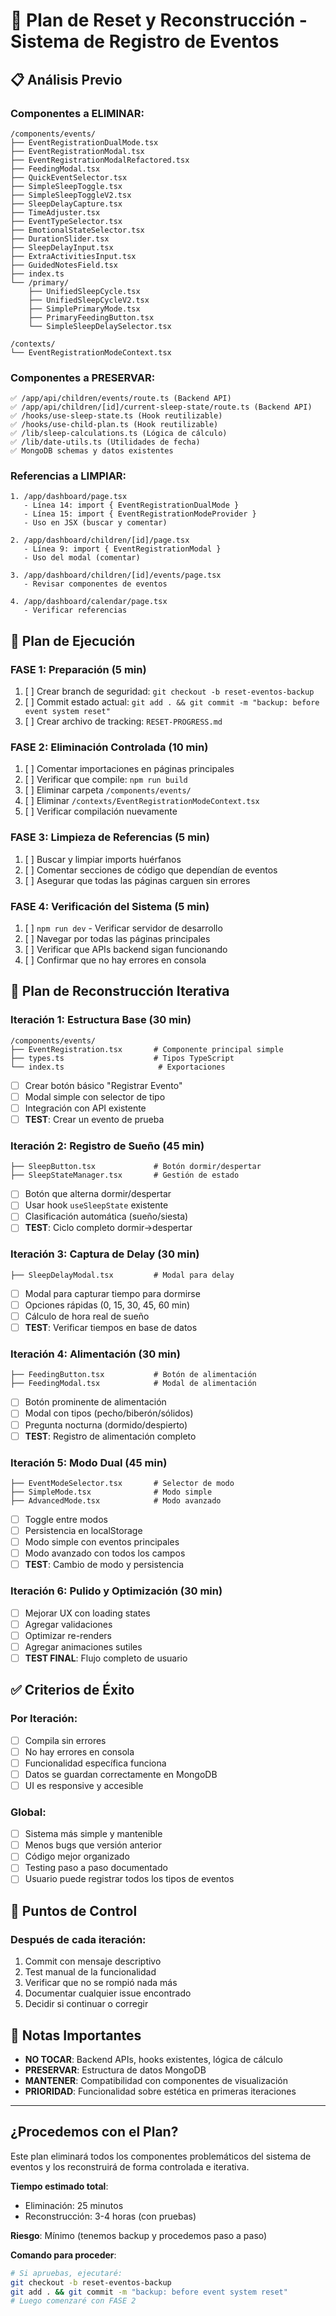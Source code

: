 # 🔧 Plan de Reset y Reconstrucción - Sistema de Registro de Eventos

## 📋 Análisis Previo

### Componentes a ELIMINAR:
```
/components/events/
├── EventRegistrationDualMode.tsx
├── EventRegistrationModal.tsx
├── EventRegistrationModalRefactored.tsx
├── FeedingModal.tsx
├── QuickEventSelector.tsx
├── SimpleSleepToggle.tsx
├── SimpleSleepToggleV2.tsx
├── SleepDelayCapture.tsx
├── TimeAdjuster.tsx
├── EventTypeSelector.tsx
├── EmotionalStateSelector.tsx
├── DurationSlider.tsx
├── SleepDelayInput.tsx
├── ExtraActivitiesInput.tsx
├── GuidedNotesField.tsx
├── index.ts
└── /primary/
    ├── UnifiedSleepCycle.tsx
    ├── UnifiedSleepCycleV2.tsx
    ├── SimplePrimaryMode.tsx
    ├── PrimaryFeedingButton.tsx
    └── SimpleSleepDelaySelector.tsx

/contexts/
└── EventRegistrationModeContext.tsx
```

### Componentes a PRESERVAR:
```
✅ /app/api/children/events/route.ts (Backend API)
✅ /app/api/children/[id]/current-sleep-state/route.ts (Backend API)
✅ /hooks/use-sleep-state.ts (Hook reutilizable)
✅ /hooks/use-child-plan.ts (Hook reutilizable)
✅ /lib/sleep-calculations.ts (Lógica de cálculo)
✅ /lib/date-utils.ts (Utilidades de fecha)
✅ MongoDB schemas y datos existentes
```

### Referencias a LIMPIAR:
```
1. /app/dashboard/page.tsx
   - Línea 14: import { EventRegistrationDualMode }
   - Línea 15: import { EventRegistrationModeProvider }
   - Uso en JSX (buscar y comentar)

2. /app/dashboard/children/[id]/page.tsx
   - Línea 9: import { EventRegistrationModal }
   - Uso del modal (comentar)

3. /app/dashboard/children/[id]/events/page.tsx
   - Revisar componentes de eventos

4. /app/dashboard/calendar/page.tsx
   - Verificar referencias
```

## 🚀 Plan de Ejecución

### FASE 1: Preparación (5 min)
1. [ ] Crear branch de seguridad: `git checkout -b reset-eventos-backup`
2. [ ] Commit estado actual: `git add . && git commit -m "backup: before event system reset"`
3. [ ] Crear archivo de tracking: `RESET-PROGRESS.md`

### FASE 2: Eliminación Controlada (10 min)
1. [ ] Comentar importaciones en páginas principales
2. [ ] Verificar que compile: `npm run build`
3. [ ] Eliminar carpeta `/components/events/`
4. [ ] Eliminar `/contexts/EventRegistrationModeContext.tsx`
5. [ ] Verificar compilación nuevamente

### FASE 3: Limpieza de Referencias (5 min)
1. [ ] Buscar y limpiar imports huérfanos
2. [ ] Comentar secciones de código que dependían de eventos
3. [ ] Asegurar que todas las páginas carguen sin errores

### FASE 4: Verificación del Sistema (5 min)
1. [ ] `npm run dev` - Verificar servidor de desarrollo
2. [ ] Navegar por todas las páginas principales
3. [ ] Verificar que APIs backend sigan funcionando
4. [ ] Confirmar que no hay errores en consola

## 🔨 Plan de Reconstrucción Iterativa

### Iteración 1: Estructura Base (30 min)
```
/components/events/
├── EventRegistration.tsx       # Componente principal simple
├── types.ts                    # Tipos TypeScript
└── index.ts                     # Exportaciones
```
- [ ] Crear botón básico "Registrar Evento"
- [ ] Modal simple con selector de tipo
- [ ] Integración con API existente
- [ ] **TEST**: Crear un evento de prueba

### Iteración 2: Registro de Sueño (45 min)
```
├── SleepButton.tsx             # Botón dormir/despertar
├── SleepStateManager.tsx       # Gestión de estado
```
- [ ] Botón que alterna dormir/despertar
- [ ] Usar hook `useSleepState` existente
- [ ] Clasificación automática (sueño/siesta)
- [ ] **TEST**: Ciclo completo dormir→despertar

### Iteración 3: Captura de Delay (30 min)
```
├── SleepDelayModal.tsx         # Modal para delay
```
- [ ] Modal para capturar tiempo para dormirse
- [ ] Opciones rápidas (0, 15, 30, 45, 60 min)
- [ ] Cálculo de hora real de sueño
- [ ] **TEST**: Verificar tiempos en base de datos

### Iteración 4: Alimentación (30 min)
```
├── FeedingButton.tsx           # Botón de alimentación
├── FeedingModal.tsx            # Modal de alimentación
```
- [ ] Botón prominente de alimentación
- [ ] Modal con tipos (pecho/biberón/sólidos)
- [ ] Pregunta nocturna (dormido/despierto)
- [ ] **TEST**: Registro de alimentación completo

### Iteración 5: Modo Dual (45 min)
```
├── EventModeSelector.tsx       # Selector de modo
├── SimpleMode.tsx              # Modo simple
├── AdvancedMode.tsx            # Modo avanzado
```
- [ ] Toggle entre modos
- [ ] Persistencia en localStorage
- [ ] Modo simple con eventos principales
- [ ] Modo avanzado con todos los campos
- [ ] **TEST**: Cambio de modo y persistencia

### Iteración 6: Pulido y Optimización (30 min)
- [ ] Mejorar UX con loading states
- [ ] Agregar validaciones
- [ ] Optimizar re-renders
- [ ] Agregar animaciones sutiles
- [ ] **TEST FINAL**: Flujo completo de usuario

## ✅ Criterios de Éxito

### Por Iteración:
- [ ] Compila sin errores
- [ ] No hay errores en consola
- [ ] Funcionalidad específica funciona
- [ ] Datos se guardan correctamente en MongoDB
- [ ] UI es responsive y accesible

### Global:
- [ ] Sistema más simple y mantenible
- [ ] Menos bugs que versión anterior
- [ ] Código mejor organizado
- [ ] Testing paso a paso documentado
- [ ] Usuario puede registrar todos los tipos de eventos

## 🚨 Puntos de Control

### Después de cada iteración:
1. Commit con mensaje descriptivo
2. Test manual de la funcionalidad
3. Verificar que no se rompió nada más
4. Documentar cualquier issue encontrado
5. Decidir si continuar o corregir

## 📝 Notas Importantes

- **NO TOCAR**: Backend APIs, hooks existentes, lógica de cálculo
- **PRESERVAR**: Estructura de datos MongoDB
- **MANTENER**: Compatibilidad con componentes de visualización
- **PRIORIDAD**: Funcionalidad sobre estética en primeras iteraciones

---

## ¿Procedemos con el Plan?

Este plan eliminará todos los componentes problemáticos del sistema de eventos y los reconstruirá de forma controlada e iterativa.

**Tiempo estimado total**: 
- Eliminación: 25 minutos
- Reconstrucción: 3-4 horas (con pruebas)

**Riesgo**: Mínimo (tenemos backup y procedemos paso a paso)

**Comando para proceder**:
```bash
# Si apruebas, ejecutaré:
git checkout -b reset-eventos-backup
git add . && git commit -m "backup: before event system reset"
# Luego comenzaré con FASE 2
```